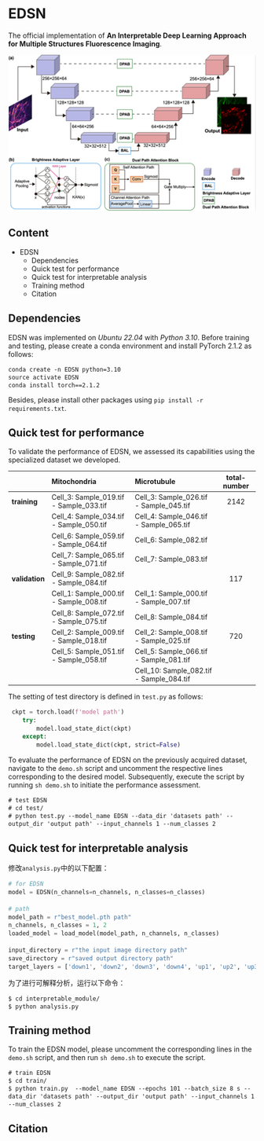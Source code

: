 # EDSN

The official implementation of **An Interpretable Deep Learning Approach for Multiple Structures Fluorescence Imaging**.

![](asserts/archs.png)

## Content

- EDSN
  - Dependencies
  - Quick test for performance
  - Quick test for interpretable analysis
  - Training method
  - Citation

## Dependencies

EDSN was implemented on *Ubuntu 22.04* with *Python 3.10*. Before training and testing, please create a conda environment and install PyTorch 2.1.2 as follows:

```shell
conda create -n EDSN python=3.10
source activate EDSN
conda install torch==2.1.2
```

Besides, please install other packages using `pip install -r requirements.txt`.

## Quick test for performance

To validate the performance of EDSN, we assessed its capabilities using the specialized dataset we developed.

|                | Mitochondria                            | Microtubule                              | total-number |
| -------------- | :-------------------------------------- | :--------------------------------------- | :----------: |
| **training**   | Cell_3: Sample_019.tif - Sample_033.tif | Cell_3: Sample_026.tif - Sample_045.tif  |     2142     |
|                | Cell_4: Sample_034.tif - Sample_050.tif | Cell_4: Sample_046.tif - Sample_065.tif  |              |
|                | Cell_6: Sample_059.tif - Sample_064.tif | Cell_6: Sample_082.tif                   |              |
|                | Cell_7: Sample_065.tif - Sample_071.tif | Cell_7: Sample_083.tif                   |              |
| **validation** | Cell_9: Sample_082.tif - Sample_084.tif |                                          |     117      |
|                | Cell_1: Sample_000.tif - Sample_008.tif | Cell_1: Sample_000.tif - Sample_007.tif  |              |
|                | Cell_8: Sample_072.tif - Sample_075.tif | Cell_8: Sample_084.tif                   |              |
| **testing**    | Cell_2: Sample_009.tif - Sample_018.tif | Cell_2: Sample_008.tif - Sample_025.tif  |     720      |
|                | Cell_5: Sample_051.tif - Sample_058.tif | Cell_5: Sample_066.tif - Sample_081.tif  |              |
|                |                                         | Cell_10: Sample_082.tif - Sample_084.tif |              |

The setting of test directory is defined in `test.py` as follows:

```python
 ckpt = torch.load(f'model path')
    try:
        model.load_state_dict(ckpt)
    except:
        model.load_state_dict(ckpt, strict=False)
```

To evaluate the performance of EDSN on the previously acquired dataset, navigate to the `demo.sh` script and uncomment the respective lines corresponding to the desired model. Subsequently, execute the script by running `sh demo.sh` to initiate the performance assessment.

```shell
# test EDSN
# cd test/
# python test.py --model_name EDSN --data_dir 'datasets path' --output_dir 'output path' --input_channels 1 --num_classes 2
```



## Quick test for interpretable analysis

修改```analysis.py```中的以下配置：

```python
# for EDSN
model = EDSN(n_channels=n_channels, n_classes=n_classes)

# path 
model_path = r"best_model.pth path"
n_channels, n_classes = 1, 2
loaded_model = load_model(model_path, n_channels, n_classes)

input_directory = r"the input image directory path"
save_directory = r"saved output directory path"
target_layers = ['down1', 'down2', 'down3', 'down4', 'up1', 'up2', 'up3', 'up4']
```

为了进行可解释分析，运行以下命令：

```shell
$ cd interpretable_module/
$ python analysis.py
```



## Training method

To train the EDSN model, please uncomment the corresponding lines in the `demo.sh` script, and then run `sh demo.sh` to execute the script.

```shell
# train EDSN 
$ cd train/
$ python train.py  --model_name EDSN --epochs 101 --batch_size 8 s --data_dir 'datasets path' --output_dir 'output path' --input_channels 1 --num_classes 2 

```



## Citation



